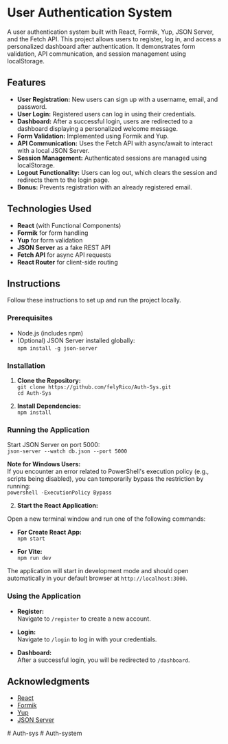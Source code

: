 # User Authentication System

A user authentication system built with React, Formik, Yup, JSON Server, and the Fetch API. This project allows users to register, log in, and access a personalized dashboard after authentication. It demonstrates form validation, API communication, and session management using localStorage.

## Features

- **User Registration:** New users can sign up with a username, email, and password.
- **User Login:** Registered users can log in using their credentials.
- **Dashboard:** After a successful login, users are redirected to a dashboard displaying a personalized welcome message.
- **Form Validation:** Implemented using Formik and Yup.
- **API Communication:** Uses the Fetch API with async/await to interact with a local JSON Server.
- **Session Management:** Authenticated sessions are managed using localStorage.
- **Logout Functionality:** Users can log out, which clears the session and redirects them to the login page.
- **Bonus:** Prevents registration with an already registered email.

## Technologies Used

- **React** (with Functional Components)
- **Formik** for form handling
- **Yup** for form validation
- **JSON Server** as a fake REST API
- **Fetch API** for async API requests
- **React Router** for client-side routing

## Instructions

Follow these instructions to set up and run the project locally.

### Prerequisites

- Node.js (includes npm)
- (Optional) JSON Server installed globally:  
  `npm install -g json-server`

### Installation

1. **Clone the Repository:**  
   `git clone https://github.com/felyRico/Auth-Sys.git`  
   `cd Auth-Sys`

2. **Install Dependencies:**  
   `npm install`

### Running the Application

Start JSON Server on port 5000:  
`json-server --watch db.json --port 5000`

**Note for Windows Users:**  
If you encounter an error related to PowerShell's execution policy (e.g., scripts being disabled), you can temporarily bypass the restriction by running:  
`powershell -ExecutionPolicy Bypass`

2. **Start the React Application:**  

Open a new terminal window and run one of the following commands:

- **For Create React App:**  
  `npm start`

- **For Vite:**  
  `npm run dev`

The application will start in development mode and should open automatically in your default browser at `http://localhost:3000`.

### Using the Application

- **Register:**  
Navigate to `/register` to create a new account.

- **Login:**  
Navigate to `/login` to log in with your credentials.

- **Dashboard:**  
After a successful login, you will be redirected to `/dashboard`.

## Acknowledgments

- [React](https://reactjs.org/)
- [Formik](https://formik.org/)
- [Yup](https://github.com/jquense/yup)
- [JSON Server](https://github.com/typicode/json-server)



#   A u t h - s y s  
 #   A u t h - s y s t e m  
 